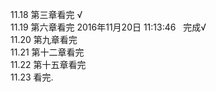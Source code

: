 11.18 第三章看完 √  
11.19 第六章看完   2016年11月20日 11:13:46   完成√  
11.20 第九章看完  
11.21 第十二章看完  
11.22 第十五章看完  
11.23 看完.  
